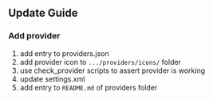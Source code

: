 ## Update Guide

### Add provider

1. add entry to providers.json
2. add provider icon to `.../providers/icons/` folder
3. use check_provider scripts to assert provider is working
4. update settings.xml
5. add entry to `README.md` of providers folder
